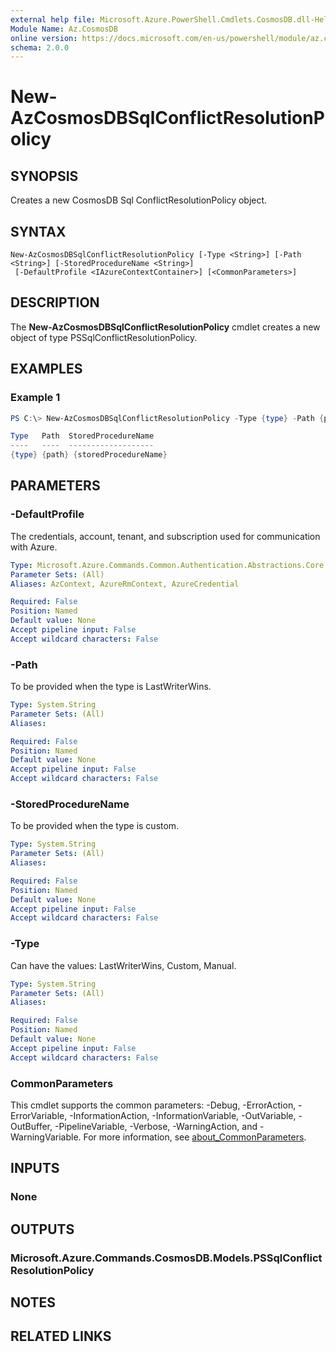```yaml
---
external help file: Microsoft.Azure.PowerShell.Cmdlets.CosmosDB.dll-Help.xml
Module Name: Az.CosmosDB
online version: https://docs.microsoft.com/en-us/powershell/module/az.cosmosdb/new-azcosmosdbsqlconflictresolutionpolicy
schema: 2.0.0
---
```


# New-AzCosmosDBSqlConflictResolutionPolicy

## SYNOPSIS
Creates a new CosmosDB Sql ConflictResolutionPolicy object.

## SYNTAX

```
New-AzCosmosDBSqlConflictResolutionPolicy [-Type <String>] [-Path <String>] [-StoredProcedureName <String>]
 [-DefaultProfile <IAzureContextContainer>] [<CommonParameters>]
```

## DESCRIPTION
The **New-AzCosmosDBSqlConflictResolutionPolicy** cmdlet creates a new object of type PSSqlConflictResolutionPolicy.

## EXAMPLES

### Example 1
```powershell
PS C:\> New-AzCosmosDBSqlConflictResolutionPolicy -Type {type} -Path {path} -StoredProcedureName {storedProcedureName}

Type   Path  StoredProcedureName
----   ----  -------------------
{type} {path} {storedProcedureName}

```
## PARAMETERS

### -DefaultProfile
The credentials, account, tenant, and subscription used for communication with Azure.

```yaml
Type: Microsoft.Azure.Commands.Common.Authentication.Abstractions.Core.IAzureContextContainer
Parameter Sets: (All)
Aliases: AzContext, AzureRmContext, AzureCredential

Required: False
Position: Named
Default value: None
Accept pipeline input: False
Accept wildcard characters: False
```

### -Path
To be provided when the type is LastWriterWins.

```yaml
Type: System.String
Parameter Sets: (All)
Aliases:

Required: False
Position: Named
Default value: None
Accept pipeline input: False
Accept wildcard characters: False
```

### -StoredProcedureName
To be provided when the type is custom.

```yaml
Type: System.String
Parameter Sets: (All)
Aliases:

Required: False
Position: Named
Default value: None
Accept pipeline input: False
Accept wildcard characters: False
```

### -Type
Can have the values: LastWriterWins, Custom, Manual.

```yaml
Type: System.String
Parameter Sets: (All)
Aliases:

Required: False
Position: Named
Default value: None
Accept pipeline input: False
Accept wildcard characters: False
```

### CommonParameters
This cmdlet supports the common parameters: -Debug, -ErrorAction, -ErrorVariable, -InformationAction, -InformationVariable, -OutVariable, -OutBuffer, -PipelineVariable, -Verbose, -WarningAction, and -WarningVariable. For more information, see [about_CommonParameters](http://go.microsoft.com/fwlink/?LinkID=113216).

## INPUTS

### None

## OUTPUTS

### Microsoft.Azure.Commands.CosmosDB.Models.PSSqlConflictResolutionPolicy

## NOTES

## RELATED LINKS
